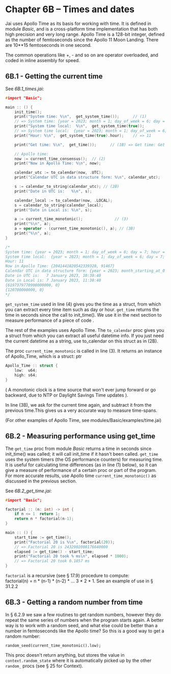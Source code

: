 # Chapter 6B – Times and dates

Jai uses Apollo Time as its basis for working with time. It is defined in module _Basic_, and is a cross-platform time implementation that has both high precision and very long range. Apollo Time is a 128-bit integer, defined as the number of femtoseconds since the Apollo 11 Moon Landing. There are 10**15 femtoseconds in one second.

The common operations like +, - and so on are operator overloaded, and coded in inline assembly for speed.

## 6B.1 - Getting the current time

See *6B.1_times.jai*:
```c++
#import "Basic";

main :: () {
    init_time();
    print("System time: %\n",  get_system_time());      // (1)
    // => System time: {year = 2023; month = 1; day_of_week = 6; day = 7; hour = 10; minute = 11; second = 3; millisecond = 439; }
    print("System time local:  %\n",  get_system_time(true));
    // => System time local:  {year = 2023; month = 1; day_of_week = 6; day = 7; hour = 11; minute = 11; second = 3; millisecond = 439; }
    print("Hour: %\n",  get_system_time(true).hour);    // => 11

    print("Get time: %\n",  get_time());      // (1B) => Get time: Get time: 0.000634

    // Apollo time:
    now := current_time_consensus();  // (2)
    print("Now in Apollo Time: %\n", now);

    calendar_utc := to_calendar(now, .UTC);
    print("Calendar UTC in data structure form: %\n", calendar_utc);

    s := calendar_to_string(calendar_utc); // (2B)
    print("Date in UTC is:   %\n", s);

    calendar_local := to_calendar(now, .LOCAL);
    s = calendar_to_string(calendar_local);
    print("Date in Local is: %\n", s);

    a := current_time_monotonic();              // (3)
    print("%\n", a);
    a = operator - (current_time_monotonic(), a); // (3B)
    print("%\n", a);
}

/*
System time: {year = 2023; month = 1; day_of_week = 6; day = 7; hour = 10; minute = 30; second = 40; millisecond = 631; }
System time local:  {year = 2023; month = 1; day_of_week = 6; day = 7; hour = 11; minute = 30; second = 40; millisecond = 631; }
Hour: 11
Now in Apollo Time: {2041441820542339328, 91467}
Calendar UTC in data structure form: {year = 2023; month_starting_at_0 = 0; day_of_month_starting_at_0 = 6; day_of_week_starting_at_0 = 6; hour = 10; minute = 30; second = 40; millisecond = 631; time_zone = UTC; }
Date in UTC is:   7 January 2023, 10:30:40
Date in Local is: 7 January 2023, 11:30:40
{6197379770900000000, 0}
{120700000000, 0}
*/
```
`get_system_time` used in line (4) gives you the time as a struct, from which you can extract every time item such as day or hour.
`get_time`  returns the time in seconds since the call to init_time(). We use it in the next section to measure performance of a piece of code .

The rest of the examples uses Apollo Time. The `to_calendar` proc gives you a struct from which you can extract all useful datetime info. If you just need the current datetime as a string, use to_calendar on this struct as in (2B).

The proc `current_time_monotonic` is called in line (3). 
It returns an instance of Apollo_Time, which is a struct:  ptr

```c++
Apollo_Time :: struct {
    low:  u64;
    high: s64;
}
```
( A monotonic clock is a time source that won't ever jump forward or go backward, due to NTP or Daylight Savings Time updates ).

In line (3B), we ask for the current time again, and subtract it from the previous time.This gives us a very accurate way to measure time-spans.

(For other examples of Apollo Time, see modules/Basic/examples/time.jai)


## 6B.2 - Measuring performance using get_time
The `get_time` proc from module _Basic_ returns a time in seconds since init_time() was called; it will call init_time if it hasn't been called. `get_time` uses the system timers  (the OS performance counters) for measuring time. It is useful for calculating time differences (as in line (1) below), so it can give a measure of performance of a certain proc or part of the program.  
For more accurate results, use Apollo time `current_time_monotonic()` as discussed in the previous section.

See *6B.2_get_time.jai*:
```c++
#import "Basic";

factorial :: (n: int) -> int {
    if n <= 1  return 1;
    return n * factorial(n-1);
}

main :: () {
    start_time := get_time();
    print("Factorial 20 is %\n", factorial(20)); 
    // => Factorial 20 is 2432902008176640000
    elapsed := get_time() - start_time;
    print("Factorial 20 took % ms\n", elapsed * 1000);
    // => Factorial 20 took 0.1857 ms
}
```

`factorial` is a recursive (see § 17.9) procedure to compute:  
factorial(n) = n * (n-1) * (n-2) * ... 3 * 2 * 1.
See an example of use in § 31.2.2

## 6B.3 - Getting a random number from time
In § 6.2.9 we saw a few routines to get random numbers, however they do repeat the same series of numbers when the program starts again. A better way is to work with a random seed, and what else could be better than a number in femtoseconds like the Apollo time? So this is a good way to get a random number:  

`random_seed(current_time_monotonic().low);`

This proc doesn't return anything, but stores the value in `context.random_state` where it is automatically picked up by the other `random_` procs (see § 25 for Context).

